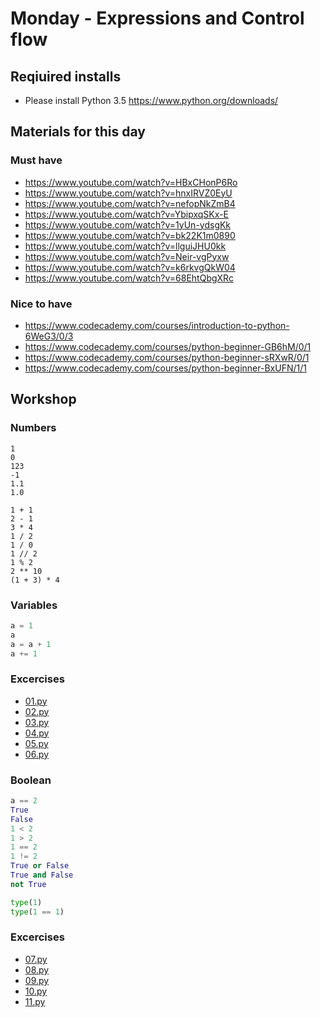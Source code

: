 # Monday - Expressions and Control flow

## Reqiuired installs
 - Please install Python 3.5
https://www.python.org/downloads/

## Materials for this day
### Must have
 - https://www.youtube.com/watch?v=HBxCHonP6Ro
 - https://www.youtube.com/watch?v=hnxIRVZ0EyU
 - https://www.youtube.com/watch?v=nefopNkZmB4
 - https://www.youtube.com/watch?v=YbipxqSKx-E
 - https://www.youtube.com/watch?v=1yUn-ydsgKk
 - https://www.youtube.com/watch?v=bk22K1m0890
 - https://www.youtube.com/watch?v=llguiJHU0kk
 - https://www.youtube.com/watch?v=Neir-vgPyxw
 - https://www.youtube.com/watch?v=k6rkvgQkW04
 - https://www.youtube.com/watch?v=68EhtQbgXRc


### Nice to have
 - https://www.codecademy.com/courses/introduction-to-python-6WeG3/0/3
 - https://www.codecademy.com/courses/python-beginner-GB6hM/0/1
 - https://www.codecademy.com/courses/python-beginner-sRXwR/0/1
 - https://www.codecademy.com/courses/python-beginner-BxUFN/1/1

## Workshop

### Numbers
```pyhton
1
0
123
-1
1.1
1.0

1 + 1
2 - 1
3 * 4
1 / 2
1 / 0
1 // 2
1 % 2
2 ** 10
(1 + 3) * 4
```

### Variables
```python
a = 1
a
a = a + 1
a += 1
```

### Excercises
 - [01.py](workshop/01.py)
 - [02.py](workshop/02.py)
 - [03.py](workshop/03.py)
 - [04.py](workshop/04.py)
 - [05.py](workshop/05.py)
 - [06.py](workshop/06.py)


### Boolean
```python
a == 2
True
False
1 < 2
1 > 2
1 == 2
1 != 2
True or False
True and False
not True

type(1)
type(1 == 1)
```

### Excercises
 - [07.py](workshop/07.py)
 - [08.py](workshop/08.py)
 - [09.py](workshop/09.py)
 - [10.py](workshop/10.py)
 - [11.py](workshop/11.py)


